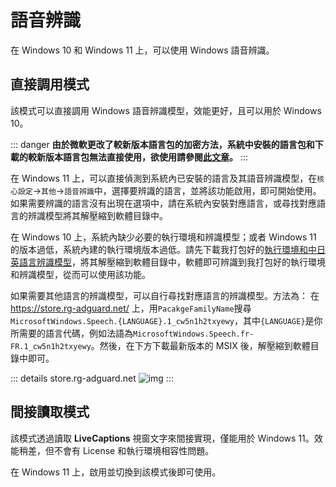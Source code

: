 # 語音辨識

在 Windows 10 和 Windows 11 上，可以使用 Windows 語音辨識。

## 直接調用模式

該模式可以直接調用 Windows 語音辨識模型，效能更好，且可以用於 Windows 10。

::: danger
**由於微軟更改了較新版本語言包的加密方法，系統中安裝的語言包和下載的較新版本語言包無法直接使用，欲使用請參閱[此文章](https://www.bilibili.com/read/cv42198812/)。**
:::

在 Windows 11 上，可以直接偵測到系統內已安裝的語言及其語音辨識模型，在`核心設定`->`其他`->`語音辨識`中，選擇要辨識的語言，並將該功能啟用，即可開始使用。如果需要辨識的語言沒有出現在選項中，請在系統內安裝對應語言，或尋找對應語言的辨識模型將其解壓縮到軟體目錄中。

在 Windows 10 上，系統內缺少必要的執行環境和辨識模型；或者 Windows 11 的版本過低，系統內建的執行環境版本過低。請先下載我打包好的[執行環境和中日英語言辨識模型](https://lunatranslator.org/Resource/DirectLiveCaptions.zip)，將其解壓縮到軟體目錄中，軟體即可辨識到我打包好的執行環境和辨識模型，從而可以使用該功能。

如果需要其他語言的辨識模型，可以自行尋找對應語言的辨識模型。方法為：
在 https://store.rg-adguard.net/ 上，用`PacakgeFamilyName`搜尋`MicrosoftWindows.Speech.{LANGUAGE}.1_cw5n1h2txyewy`，其中`{LANGUAGE}`是你所需要的語言代碼，例如法語為`MicrosoftWindows.Speech.fr-FR.1_cw5n1h2txyewy`。然後，在下方下載最新版本的 MSIX 後，解壓縮到軟體目錄中即可。

::: details store.rg-adguard.net
![img](https://image.lunatranslator.org/zh/srpackage.png)
:::

## 間接讀取模式

該模式透過讀取 **LiveCaptions** 視窗文字來間接實現，僅能用於 Windows 11。效能稍差，但不會有 License 和執行環境相容性問題。

在 Windows 11 上，啟用並切換到該模式後即可使用。